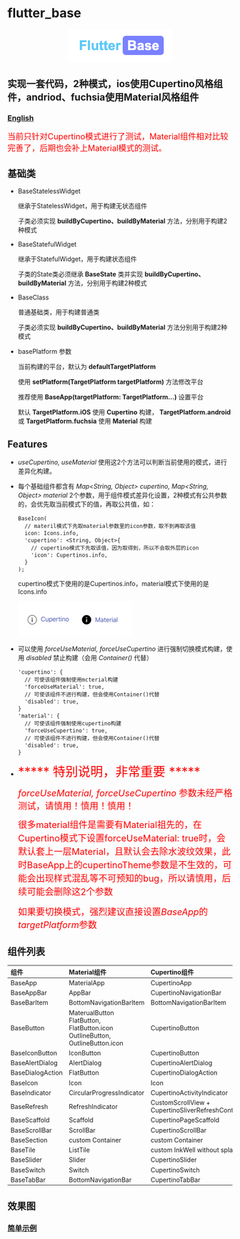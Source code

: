# flutter_base

 <div style="text-align:center;">
  <img src="./screenshot/logo.png" alt="logo">
 </div>

## 实现一套代码，2种模式，ios使用Cupertino风格组件，andriod、fuchsia使用Material风格组件


### [English](./README-EN.md)

<label style="color: red;font-size: 18px;">
  当前只针对Cupertino模式进行了测试，Material组件相对比较完善了，后期也会补上Material模式的测试。
</label>

## 基础类
* BaseStatelessWidget

  继承于StatelessWidget，用于构建无状态组件

  子类必须实现 **buildByCupertino、buildByMaterial** 方法，分别用于构建2种模式

* BaseStatefulWidget

  继承于StatefulWidget，用于构建状态组件

  子类的State类必须继承 **BaseState** 类并实现  **buildByCupertino、buildByMaterial** 方法，分别用于构建2种模式

* BaseClass

  普通基础类，用于构建普通类

  子类必须实现 **buildByCupertino、buildByMaterial** 方法分别用于构建2种模式

* basePlatform 参数

  当前构建的平台，默认为 **defaultTargetPlatform** 

  使用 **setPlatform(TargetPlatform targetPlatform)** 方法修改平台

  推荐使用  **BaseApp(targetPlatform: TargetPlatform...)** 设置平台

  默认 **TargetPlatform.iOS** 使用 **Cupertino** 构建， **TargetPlatform.android** 或 **TargetPlatform.fuchsia** 使用 **Material** 构建


## Features
* *useCupertino, useMaterial* 
  使用这2个方法可以判断当前使用的模式，进行差异化构建。

* 每个基础组件都含有 *Map&lt;String, Object&gt; cupertino, Map&lt;String, Object&gt; material* 2个参数，用于组件模式差异化设置，2种模式有公共参数的，会优先取当前模式下的值，再取公共值，如：

      BaseIcon(
        // materil模式下先取material参数里的icon参数，取不到再取该值
        icon: Icons.info,
        'cupertino': <String, Object>{
          // cupertino模式下先取该值，因为取得到，所以不会取外层的icon
          'icon': Cupertinos.info,
        }
      );

    cupertino模式下使用的是Cupertinos.info，material模式下使用的是Icons.info

  <img src="./screenshot/features_demo.png" alt="features_demo" width="256" height="78">

* 可以使用 *forceUseMaterial, forceUseCupertino* 进行强制切换模式构建，使用 *disabled* 禁止构建（会用 *Container()* 代替）

      'cupertino': {
        // 可使该组件强制使用mcterial构建
        'forceUseMaterial': true,
        // 可使该组件不进行构建，但会使用Container()代替
        'disabled': true,
      }
      'material': {
        // 可使该组件强制使用cupertino构建
        'forceUseCupertino': true,
        // 可使该组件不进行构建，但会使用Container()代替
        'disabled': true,
      }

* <label style="color:red; font-size: 28px;">***** 特别说明，非常重要 *****</label>

    <label style="color:red; font-size: 20px;"> *forceUseMaterial, forceUseCupertino* 参数未经严格测试，请慎用！慎用！慎用！

    <label style="color:red; font-size: 20px;line-height: 30px;">很多material组件是需要有Material祖先的，在Cupertino模式下设置forceUseMaterial: true时，会默认套上一层Material，且默认会去除水波纹效果，此时BaseApp上的cupertinoTheme参数是不生效的，可能会出现样式混乱等不可预知的bug，所以请慎用，后续可能会删除这2个参数</label>

    <label style="color:red; font-size: 20px;">如果要切换模式，强烈建议直接设置*BaseApp*的*targetPlatform*参数</label>


## 组件列表
|组件|Material组件|Cupertino组件|
|:---------------|:--------|:----------|
|BaseApp|MaterialApp|CupertinoApp|
|BaseAppBar|AppBar|CupertinoNavigationBar|
|BaseBarItem|BottomNavigationBarItem|BottomNavigationBarItem|
|BaseButton|MaterualButton<br>FlatButton, FlatButton.icon<br>OutlineButton, OutlineButton.icon|CupertinoButton|
|BaseIconButton|IconButton|CupertinoButton|
|BaseAlertDialog|AlertDialog|CupertinoAlertDialog|
|BaseDialogAction|FlatButton|CupertinoDialogAction|
|BaseIcon|Icon|Icon|
|BaseIndicator|CircularProgressIndicator|CupertinoActivityIndicator|
|BaseRefresh|RefreshIndicator|CustomScrollView + CupertinoSliverRefreshControl|
|BaseScaffold|Scaffold|CupertinoPageScaffold|
|BaseScrollBar|ScrollBar|CupertinoScrollBar|
|BaseSection|custom Container|custom Container|
|BaseTile|ListTile|custom InkWell without splash|
|BaseSlider|Slider|CupertinoSlider|
|BaseSwitch|Switch|CupertinoSwitch|
|BaseTabBar|BottomNavigationBar|CupertinoTabBar|

## 效果图


### [简单示例](./example/)
